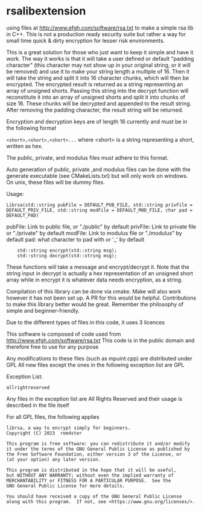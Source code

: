 # rsalibextension
using files at http://www.efgh.com/software/rsa.txt to make a simple rsa lib in C++. This is not a production ready security suite but rather a way for small time quick &amp; dirty encryption for lesser risk environments. 


This is a great solution for those who just want to keep it simple and have it work. The way it works is that it will take a user defined or default "padding character" 
(this character may not show up in your original string, or it will be removed) and use it to make your string length a multiple of 16. Then it will take the string 
and split it into 16 character chunks, which will then be encrypted. The encrypted result is returned as a string representing an array of unsigned shorts.
Passing this string into the decrypt function will reconstitute it into an array of unsigned shorts and split it into chunks of size 16. These chunks will be decrypted
and appended to the result string. After removing the padding character, the result string will be returned. 

Encryption and decryption keys are of length 16 currently and must be in the following format

```<short>,<short>,<short>...```
where \<short\> is a string representing a short, written as hex. 

The public, private, and modulus files must adhere to this format.

Auto generation of public, private ,and modulus files can be done with the generate executable (see CMakeLists.txt) but will only work on windows. On unix, these files will be dummy files. 

Usage:

```Librsa(std::string pubFile = DEFAULT_PUB_FILE, std::string privFile = DEFAULT_PRIV_FILE, std::string modFile = DEFAULT_MOD_FILE, char pad = DEFAULT_PAD)```

pubFile: Link to public file, or "./public" by default
privFile: Link to private file or "./private" by default
modFile: Link to modulus file or "./modulus" by default
pad: what character to pad with or '_' by default


```   
    std::string encrypt(std::string msg);
    std::string decrypt(std::string msg);
```
These functions will take a message and encrypt/decrypt it. Note that the string input in decrypt is actually a hex representation of an unsigned short array
while in encrypt it is whatever data needs encryption, as a string. 


Compilation of this library can be done via cmake. Make will also work however it
has not been set up. A PR for this would be helpful. Contributions to make 
this library better would be great. Remember the philosophy of simple and
beginner-friendly.

Due to the different types of files in this code, it uses 3 licences 

This software is composed of code used from http://www.efgh.com/software/rsa.txt
This code is in the public domain and therefore free to use for any purpose

Any modifications to these files (such as mpuint.cpp) are distributed under GPL
All new files except the ones in the following exception list are GPL

Exception List:

    allrightreserved

Any files in the exception list are All Rights Reserved and their usage is
described in the file itself


For all GPL files, the following applies

    librsa, a way to encrypt simply for beginners.
    Copyright (C) 2023  rom4ster

    This program is free software: you can redistribute it and/or modify
    it under the terms of the GNU General Public License as published by
    the Free Software Foundation, either version 3 of the License, or
    (at your option) any later version.

    This program is distributed in the hope that it will be useful,
    but WITHOUT ANY WARRANTY; without even the implied warranty of
    MERCHANTABILITY or FITNESS FOR A PARTICULAR PURPOSE.  See the
    GNU General Public License for more details.

    You should have received a copy of the GNU General Public License
    along with this program.  If not, see <https://www.gnu.org/licenses/>.




